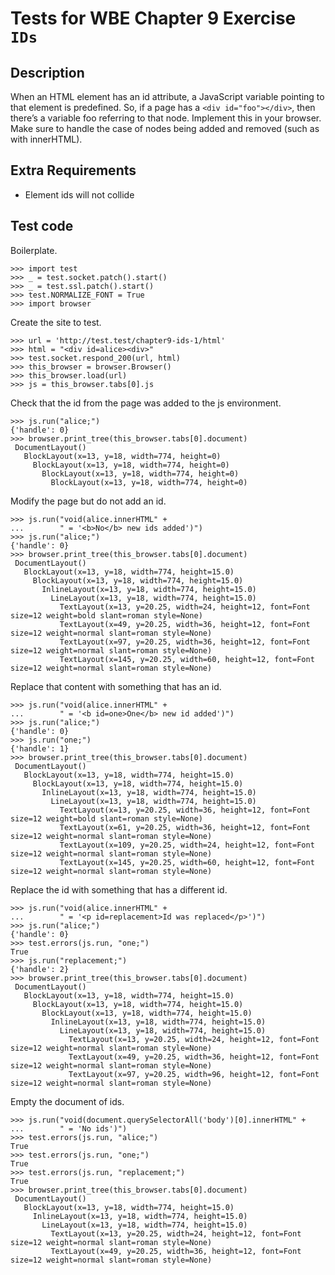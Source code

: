 Tests for WBE Chapter 9 Exercise `IDs`
============================================

Description
-----------

When an HTML element has an id attribute, a JavaScript variable pointing to
    that element is predefined.
So, if a page has a `<div id="foo"></div>`, then there’s a variable foo
    referring to that node.
Implement this in your browser.
Make sure to handle the case of nodes being added and removed (such as with
    innerHTML).


Extra Requirements
------------------
* Element ids will not collide


Test code
---------

Boilerplate.

    >>> import test
    >>> _ = test.socket.patch().start()
    >>> _ = test.ssl.patch().start()
    >>> test.NORMALIZE_FONT = True
    >>> import browser

Create the site to test.

    >>> url = 'http://test.test/chapter9-ids-1/html'
    >>> html = "<div id=alice><div>"
    >>> test.socket.respond_200(url, html)
    >>> this_browser = browser.Browser()
    >>> this_browser.load(url)
    >>> js = this_browser.tabs[0].js

Check that the id from the page was added to the js environment.

    >>> js.run("alice;")
    {'handle': 0}
    >>> browser.print_tree(this_browser.tabs[0].document)
     DocumentLayout()
       BlockLayout(x=13, y=18, width=774, height=0)
         BlockLayout(x=13, y=18, width=774, height=0)
           BlockLayout(x=13, y=18, width=774, height=0)
             BlockLayout(x=13, y=18, width=774, height=0)

Modify the page but do not add an id.

    >>> js.run("void(alice.innerHTML" +
    ...        " = '<b>No</b> new ids added')")
    >>> js.run("alice;")
    {'handle': 0}
    >>> browser.print_tree(this_browser.tabs[0].document)
     DocumentLayout()
       BlockLayout(x=13, y=18, width=774, height=15.0)
         BlockLayout(x=13, y=18, width=774, height=15.0)
           InlineLayout(x=13, y=18, width=774, height=15.0)
             LineLayout(x=13, y=18, width=774, height=15.0)
               TextLayout(x=13, y=20.25, width=24, height=12, font=Font size=12 weight=bold slant=roman style=None)
               TextLayout(x=49, y=20.25, width=36, height=12, font=Font size=12 weight=normal slant=roman style=None)
               TextLayout(x=97, y=20.25, width=36, height=12, font=Font size=12 weight=normal slant=roman style=None)
               TextLayout(x=145, y=20.25, width=60, height=12, font=Font size=12 weight=normal slant=roman style=None)

Replace that content with something that has an id.

    >>> js.run("void(alice.innerHTML" +
    ...        " = '<b id=one>One</b> new id added')")
    >>> js.run("alice;")
    {'handle': 0}
    >>> js.run("one;")
    {'handle': 1}
    >>> browser.print_tree(this_browser.tabs[0].document)
     DocumentLayout()
       BlockLayout(x=13, y=18, width=774, height=15.0)
         BlockLayout(x=13, y=18, width=774, height=15.0)
           InlineLayout(x=13, y=18, width=774, height=15.0)
             LineLayout(x=13, y=18, width=774, height=15.0)
               TextLayout(x=13, y=20.25, width=36, height=12, font=Font size=12 weight=bold slant=roman style=None)
               TextLayout(x=61, y=20.25, width=36, height=12, font=Font size=12 weight=normal slant=roman style=None)
               TextLayout(x=109, y=20.25, width=24, height=12, font=Font size=12 weight=normal slant=roman style=None)
               TextLayout(x=145, y=20.25, width=60, height=12, font=Font size=12 weight=normal slant=roman style=None)

Replace the id with something that has a different id.

    >>> js.run("void(alice.innerHTML" +
    ...        " = '<p id=replacement>Id was replaced</p>')")
    >>> js.run("alice;")
    {'handle': 0}
    >>> test.errors(js.run, "one;")
    True
    >>> js.run("replacement;")
    {'handle': 2}
    >>> browser.print_tree(this_browser.tabs[0].document)
     DocumentLayout()
       BlockLayout(x=13, y=18, width=774, height=15.0)
         BlockLayout(x=13, y=18, width=774, height=15.0)
           BlockLayout(x=13, y=18, width=774, height=15.0)
             InlineLayout(x=13, y=18, width=774, height=15.0)
               LineLayout(x=13, y=18, width=774, height=15.0)
                 TextLayout(x=13, y=20.25, width=24, height=12, font=Font size=12 weight=normal slant=roman style=None)
                 TextLayout(x=49, y=20.25, width=36, height=12, font=Font size=12 weight=normal slant=roman style=None)
                 TextLayout(x=97, y=20.25, width=96, height=12, font=Font size=12 weight=normal slant=roman style=None)

Empty the document of ids.

    >>> js.run("void(document.querySelectorAll('body')[0].innerHTML" +
    ...        " = 'No ids')")
    >>> test.errors(js.run, "alice;")
    True
    >>> test.errors(js.run, "one;")
    True
    >>> test.errors(js.run, "replacement;")
    True
    >>> browser.print_tree(this_browser.tabs[0].document)
     DocumentLayout()
       BlockLayout(x=13, y=18, width=774, height=15.0)
         InlineLayout(x=13, y=18, width=774, height=15.0)
           LineLayout(x=13, y=18, width=774, height=15.0)
             TextLayout(x=13, y=20.25, width=24, height=12, font=Font size=12 weight=normal slant=roman style=None)
             TextLayout(x=49, y=20.25, width=36, height=12, font=Font size=12 weight=normal slant=roman style=None)




